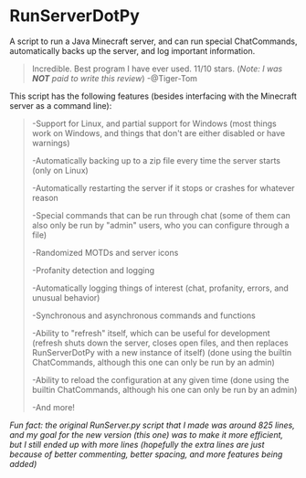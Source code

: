 # RunServerDotPy
A script to run a Java Minecraft server, and can run special ChatCommands, automatically backs up the server, and log important information.
> Incredible. Best program I have ever used. 11/10 stars. (_Note: I was __NOT__ paid to write this review_) -@Tiger-Tom

This script has the following features (besides interfacing with the Minecraft server as a command line):

>-Support for Linux, and partial support for Windows (most things work on Windows, and things that don't are either disabled or have warnings)
>
>-Automatically backing up to a zip file every time the server starts (only on Linux)
>
>-Automatically restarting the server if it stops or crashes for whatever reason
>
>-Special commands that can be run through chat (some of them can also only be run by "admin" users, who you can configure through a file)
>
>-Randomized MOTDs and server icons
>
>-Profanity detection and logging
>
>-Automatically logging things of interest (chat, profanity, errors, and unusual behavior)
>
>-Synchronous and asynchronous commands and functions
>
>-Ability to "refresh" itself, which can be useful for development (refresh shuts down the server, closes open files, and then replaces RunServerDotPy with a new instance of itself) (done using the builtin ChatCommands, although this one can only be run by an admin)
>
>-Ability to reload the configuration at any given time (done using the builtin ChatCommands, although his one can only be run by an admin)
>
>-And more!

_Fun fact: the original RunServer.py script that I made was around 825 lines, and my goal for the new version (this one) was to make it more efficient, but I still ended up with more lines (hopefully the extra lines are just because of better commenting, better spacing, and more features being added)_
